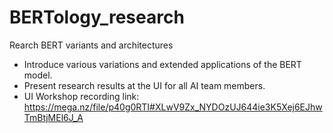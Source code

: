 # BERTology_research
Rearch BERT variants and architectures
* Introduce various variations and extended applications of the BERT model.
* Present research results at the UI for all AI team members.
* UI Workshop recording link: https://mega.nz/file/p40g0RTI#XLwV9Zx_NYDOzUJ644ie3K5Xej6EJhwTmBtjMEl6J_A
